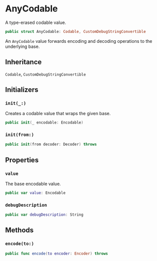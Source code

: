 # AnyCodable

A type-erased codable value.

``` swift
public struct AnyCodable: Codable, CustomDebugStringConvertible 
```

An `AnyCodable` value forwards encoding and decoding operations to the underlying base.

## Inheritance

`Codable`, `CustomDebugStringConvertible`

## Initializers

### `init(_:)`

Creates a codable value that wraps the given base.

``` swift
public init(_ encodable: Encodable) 
```

### `init(from:)`

``` swift
public init(from decoder: Decoder) throws 
```

## Properties

### `value`

The base encodable value.

``` swift
public var value: Encodable
```

### `debugDescription`

``` swift
public var debugDescription: String 
```

## Methods

### `encode(to:)`

``` swift
public func encode(to encoder: Encoder) throws 
```
